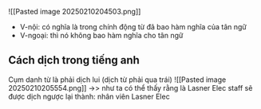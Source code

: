 ![[Pasted image 20250210204503.png]]
- V-nội: có nghĩa là trong chính động từ đã bao hàm nghĩa của tân ngữ 
- V-ngoại: thì nó không bao hàm nghĩa cho tân ngữ

## Cách dịch trong tiếng anh

Cụm danh từ là phải dịch lui (dịch từ phải qua trái)
![[Pasted image 20250210205554.png]]
->> như ta có thể thấy rằng là Lasner Elec staff sẽ được dịch ngược lại thành: nhân viên Lasner Elec 


 